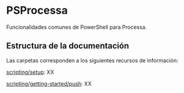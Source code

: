 # PSProcessa

Funcionalidades comunes de PowerShell para Processa.


## Estructura de la documentación

Las carpetas corresponden a los siguientes recursos de información:

[scripting/setup](scripting/setup): XX
 
[scripting/getting-started/push](scripting/getting-started/push): XX
